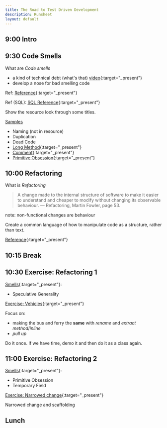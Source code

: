 ```yaml
---
title: The Road to Test Driven Development
description: Runsheet
layout: default
---
```


## 9:00 Intro

## 9:30 Code Smells

What are _Code smells_
- a kind of technical debt (what's that) [video](assets/images/techdebt_small.mp4){:target="_present"}
- develop a nose for bad smelling code

Ref: [Reference](https://refactoring.guru/refactoring/smells){:target="_present"}

Ref (SQL): [SQL Reference](https://www.red-gate.com/simple-talk/sql/t-sql-programming/sql-code-smells/){:target="_present"}

Show the resource look through some titles.

[Samples](smells/index)

* Naming (not in resource)
* Duplication
* Dead Code
* [Long Method](smells/long_method){:target="_present"}
* [Comment](smells/comment){:target="_present"}
* [Primitive Obsession](smells/primitive_obsession){:target="_present"}

## 10:00 Refactoring

What is _Refactoring_

> A change made to the internal structure of software 
> to make it easier to understand and cheaper to modify 
> without changing its observable behaviour. 
> — Refactoring, Martin Fowler, page 53.

note:  non-functional changes are behaviour

Create a common language of how to manipulate code as a structure, rather than text.

[Reference](https://refactoring.guru/refactoring/techniques){:target="_present"}

## 10:15 Break

## 10:30 Exercise: Refactoring 1

[Smells](https://refactoring.guru/refactoring/smells){:target="_present"}:
- Speculative Generality

[Exercise: Vehicles](https://pete-the-programmer.com/tdd-ex-refactor1/){:target="_present"}

Focus on:
- making the bus and ferry the __same__ with _rename_ and _extract method_/_inline_
- _pull up_

Do it once. If we have time, demo it and then do it as a class again.

## 11:00 Exercise: Refactoring 2


[Smells](https://refactoring.guru/refactoring/smells){:target="_present"}:
- Primitive Obsession
- Temporary Field

[Exercise: Narrowed change](https://pete-the-programmer.com/tdd-ex-refactor2/){:target="_present"}

Narrowed change and scaffolding

## Lunch
